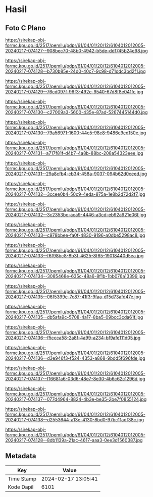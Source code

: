 # Hasil

## Foto C Plano

https://sirekap-obj-formc.kpu.go.id/2517/pemilu/pdpr/61/04/01/20/12/6104012012005-20240217-074127--908bec70-48b0-4942-b5de-ddf745b24e98.jpg

https://sirekap-obj-formc.kpu.go.id/2517/pemilu/pdpr/61/04/01/20/12/6104012012005-20240217-074128--b730b85e-24d0-40c7-9c98-d71ddc3bd2f1.jpg

https://sirekap-obj-formc.kpu.go.id/2517/pemilu/pdpr/61/04/01/20/12/6104012012005-20240217-074129--76cd097f-96f3-492e-9540-67d8f8e041fc.jpg

https://sirekap-obj-formc.kpu.go.id/2517/pemilu/pdpr/61/04/01/20/12/6104012012005-20240217-074130--c27009a3-5600-435e-87ad-5267445144d0.jpg

https://sirekap-obj-formc.kpu.go.id/2517/pemilu/pdpr/61/04/01/20/12/6104012012005-20240217-074130--79a56971-1600-44c5-98c8-9486c9ed150e.jpg

https://sirekap-obj-formc.kpu.go.id/2517/pemilu/pdpr/61/04/01/20/12/6104012012005-20240217-074131--a717f81f-d4b7-4a8b-88bc-208a54323eee.jpg

https://sirekap-obj-formc.kpu.go.id/2517/pemilu/pdpr/61/04/01/20/12/6104012012005-20240217-074131--29a8cfb4-cb34-458a-9037-094b62d0ceed.jpg

https://sirekap-obj-formc.kpu.go.id/2517/pemilu/pdpr/61/04/01/20/12/6104012012005-20240217-074132--3ccee0b4-50c9-4eda-875a-1e8b2d72d2f7.jpg

https://sirekap-obj-formc.kpu.go.id/2517/pemilu/pdpr/61/04/01/20/12/6104012012005-20240217-074132--3c2353bc-aca9-4446-a3cd-eb92a921e06f.jpg

https://sirekap-obj-formc.kpu.go.id/2517/pemilu/pdpr/61/04/01/20/12/6104012012005-20240217-074133--c978bbee-fa0f-4830-9196-a0dbe5298ac8.jpg

https://sirekap-obj-formc.kpu.go.id/2517/pemilu/pdpr/61/04/01/20/12/6104012012005-20240217-074133--f6f98bc8-8b3f-4625-8f65-19018440d5ea.jpg

https://sirekap-obj-formc.kpu.go.id/2517/pemilu/pdpr/61/04/01/20/12/6104012012005-20240217-074134--3085468e-635c-48a6-8f1b-1bb076a13399.jpg

https://sirekap-obj-formc.kpu.go.id/2517/pemilu/pdpr/61/04/01/20/12/6104012012005-20240217-074135--06f5399e-7c87-41f3-9faa-d15d73afd47e.jpg

https://sirekap-obj-formc.kpu.go.id/2517/pemilu/pdpr/61/04/01/20/12/6104012012005-20240217-074135--db5afa9c-5708-4a17-8ba5-09bcc3cda61f.jpg

https://sirekap-obj-formc.kpu.go.id/2517/pemilu/pdpr/61/04/01/20/12/6104012012005-20240217-074136--f5ccca58-2a8f-4a99-a234-bf9afe111d05.jpg

https://sirekap-obj-formc.kpu.go.id/2517/pemilu/pdpr/61/04/01/20/12/6104012012005-20240217-074136--d3e946f3-f524-4353-a868-9bdd5f696fde.jpg

https://sirekap-obj-formc.kpu.go.id/2517/pemilu/pdpr/61/04/01/20/12/6104012012005-20240217-074137--f16681a6-03d6-48e7-8e30-4b6c62c1296d.jpg

https://sirekap-obj-formc.kpu.go.id/2517/pemilu/pdpr/61/04/01/20/12/6104012012005-20240217-074137--077d4964-8824-4b3e-be35-2be7f0855124.jpg

https://sirekap-obj-formc.kpu.go.id/2517/pemilu/pdpr/61/04/01/20/12/6104012012005-20240217-074138--d2553644-a13e-4130-8bd0-97bc11adf38c.jpg

https://sirekap-obj-formc.kpu.go.id/2517/pemilu/pdpr/61/04/01/20/12/6104012012005-20240217-074128--8db1139a-21ac-4617-aaa3-0ee3d1560387.jpg


## Metadata

| Key        | Value               |
| ---------- | ------------------- |
| Time Stamp | 2024-02-17 13:05:41 |
| Kode Dapil | 6101                |



